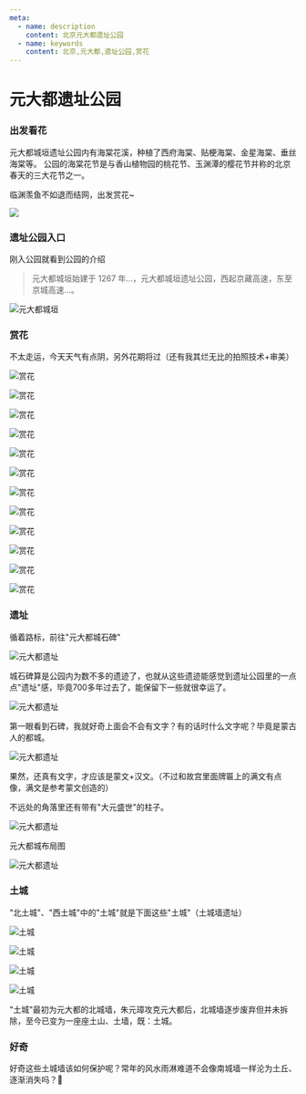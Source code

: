 ```yaml
---
meta:
  - name: description
    content: 北京元大都遗址公园
  - name: keywords
    content: 北京,元大都,遗址公园,赏花
---
```

# 元大都遗址公园

### 出发看花

元大都城垣遗址公园内有海棠花溪，种植了西府海棠、贴梗海棠、金星海棠、垂丝海棠等。
公园的海棠花节是与香山植物园的桃花节、玉渊潭的樱花节并称的北京春天的三大花节之一。

临渊羡鱼不如退而结网，出发赏花~

![](https://4.z.wiki/autoupload/2022-09-10/b5234fbd424c4634bd68da042e7f11e7.image.png)

### 遗址公园入口

刚入公园就看到公园的介绍

> 元大都城垣始建于 1267 年...，元大都城垣遗址公园，西起京藏高速，东至京城高速...。

![元大都城垣](https://0.z.wiki/images/20220417/a31fa9c0439748329093a296747b2774.png)

### 赏花

不太走运，今天天气有点阴，另外花期将过（还有我其烂无比的拍照技术+审美）

![赏花](https://1.z.wiki/images/20220417/ed457ea07f104e9597abcc7de6a8774a.png)

![赏花](https://2.z.wiki/images/20220417/b42023e06afc49a29fa6c8c50b3725a1.png)

![赏花](https://3.z.wiki/images/20220417/6e2b479ed2184a02bfb0977f2bcfba8b.png)

![赏花](https://4.z.wiki/images/20220417/d05c1bcffe8a4c9189e2120454883661.png)

![赏花](https://0.z.wiki/images/20220417/e35c47501e3d42d0aee33833f6e0215a.png)

![赏花](https://1.z.wiki/images/20220417/2935566c861a4d09a10cf1e513784352.png)

![赏花](https://2.z.wiki/images/20220417/81c3513665754a2cb715f24cfc2b7fed.png)

![赏花](https://3.z.wiki/images/20220417/4fca6ac834454c42ac0bbb791610c3b4.png)

![赏花](https://4.z.wiki/images/20220417/1c7db4fe2bc7410ca721238552f39bd8.png)

![赏花](https://0.z.wiki/images/20220417/f7acb79841e5494fbe26d829acc5cddd.png)

![赏花](https://1.z.wiki/images/20220417/95b0900a1308447aa22a648b3af1859a.png)

![赏花](https://2.z.wiki/images/20220417/d6b0c1b7f25e473fa327a6bff1f75381.png)

### 遗址

循着路标，前往"元大都城石碑"

![元大都遗址](https://3.z.wiki/images/20220417/c9bf460b6889412fb55e64f9ecf7c4c8.png)

城石碑算是公园内为数不多的遗迹了，也就从这些遗迹能感觉到遗址公园里的一点点"遗址"感，毕竟700多年过去了，能保留下一些就很幸运了。

![元大都遗址](https://4.z.wiki/images/20220417/afe3cc7ac11d4fcb981afe9391392c34.png)

第一眼看到石碑，我就好奇上面会不会有文字？有的话时什么文字呢？毕竟是蒙古人的都城。

![元大都遗址](https://0.z.wiki/images/20220417/ffb039decd1e47a8ae41abf4a1ceede4.png)

果然，还真有文字，才应该是蒙文+汉文。（不过和故宫里面牌匾上的满文有点像，满文是参考蒙文创造的）

不远处的角落里还有带有"大元盛世"的柱子。

![元大都遗址](https://1.z.wiki/images/20220417/96fb2587f7294f3aae82bd570876ad2c.png)

元大都城布局图

![元大都遗址](https://2.z.wiki/images/20220417/6ab58d57c3b94d48bdf970ac086ff8ab.png)

### 土城

"北土城"、"西土城"中的"土城"就是下面这些"土城"（土城墙遗址）

![土城](https://3.z.wiki/images/20220417/72b1478888354146bb8695400317f687.png)

![土城](https://4.z.wiki/images/20220417/aba867aa006b4a2d9af00274709a1519.png)

![土城](https://0.z.wiki/images/20220417/e99fe9c942154fcf87370b4996c0e8ac.png)

![土城](https://1.z.wiki/images/20220417/ab8a9481055d41218c724745bf578169.png)

"土城"最初为元大都的北城墙，朱元璋攻克元大都后，北城墙逐步废弃但并未拆除，至今已变为一座座土山、土墙，既：土城。

### 好奇

好奇这些土城墙该如何保护呢？常年的风水雨淋难道不会像南城墙一样沦为土丘、逐渐消失吗？🤔

<TheEnd />

